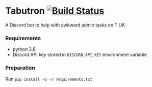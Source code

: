 # Tabutron [![Build Status](https://travis-ci.org/Tabby/tabutron.svg?branch=master)](https://travis-ci.org/Tabby/tabutron)

A Discord bot to help with awkward admin tasks on T UK

### Requirements
* python 3.6
* Discord API key stored in `DISCORD_API_KEY` environment variable

### Preparation

Run `pip install -U -r requirements.txt`